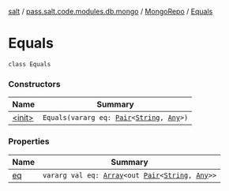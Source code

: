[salt](../../../index.md) / [pass.salt.code.modules.db.mongo](../../index.md) / [MongoRepo](../index.md) / [Equals](./index.md)

# Equals

`class Equals`

### Constructors

| Name | Summary |
|---|---|
| [&lt;init&gt;](-init-.md) | `Equals(vararg eq: `[`Pair`](https://kotlinlang.org/api/latest/jvm/stdlib/kotlin/-pair/index.html)`<`[`String`](https://kotlinlang.org/api/latest/jvm/stdlib/kotlin/-string/index.html)`, `[`Any`](https://kotlinlang.org/api/latest/jvm/stdlib/kotlin/-any/index.html)`>)` |

### Properties

| Name | Summary |
|---|---|
| [eq](eq.md) | `vararg val eq: `[`Array`](https://kotlinlang.org/api/latest/jvm/stdlib/kotlin/-array/index.html)`<out `[`Pair`](https://kotlinlang.org/api/latest/jvm/stdlib/kotlin/-pair/index.html)`<`[`String`](https://kotlinlang.org/api/latest/jvm/stdlib/kotlin/-string/index.html)`, `[`Any`](https://kotlinlang.org/api/latest/jvm/stdlib/kotlin/-any/index.html)`>>` |
